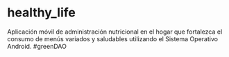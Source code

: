 # healthy_life
 Aplicación móvil de administración nutricional en el hogar que fortalezca el consumo de menús variados y saludables utilizando el Sistema Operativo Android.
#greenDAO 
